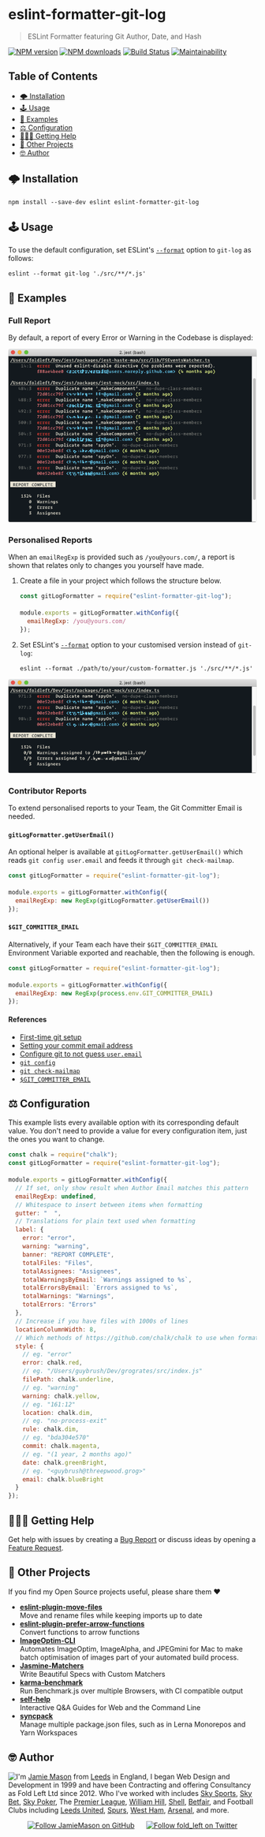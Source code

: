 # eslint-formatter-git-log

> ESLint Formatter featuring Git Author, Date, and Hash

[![NPM version](http://img.shields.io/npm/v/eslint-formatter-git-log.svg?style=flat-square)](https://www.npmjs.com/package/eslint-formatter-git-log) [![NPM downloads](http://img.shields.io/npm/dm/eslint-formatter-git-log.svg?style=flat-square)](https://www.npmjs.com/package/eslint-formatter-git-log) [![Build Status](http://img.shields.io/travis/JamieMason/eslint-formatter-git-log/master.svg?style=flat-square)](https://travis-ci.org/JamieMason/eslint-formatter-git-log) [![Maintainability](https://api.codeclimate.com/v1/badges/12697dca45d1de3f1bfc/maintainability)](https://codeclimate.com/github/JamieMason/eslint-formatter-git-log/maintainability)

## Table of Contents

-   [🌩 Installation](#-installation)
-   [🕹 Usage](#-usage)
-   [👀 Examples](#-examples)
-   [⚖️ Configuration](#️-configuration)
-   [🙋🏽‍♂️ Getting Help](#♂️-getting-help)
-   [👀 Other Projects](#-other-projects)
-   [🤓 Author](#-author)

## 🌩 Installation

    npm install --save-dev eslint eslint-formatter-git-log

## 🕹 Usage

To use the default configuration, set ESLint's [`--format`](https://eslint.org/docs/user-guide/command-line-interface#-f---format) option to `git-log` as follows:

    eslint --format git-log './src/**/*.js'

## 👀 Examples

### Full Report

By default, a report of every Error or Warning in the Codebase is displayed:

![screenshot](static/screenshot.png)

### Personalised Reports

When an `emailRegExp` is provided such as `/you@yours.com/`, a report is shown that relates only to changes you yourself have made.

1.  Create a file in your project which follows the structure below.

    ```js
    const gitLogFormatter = require("eslint-formatter-git-log");

    module.exports = gitLogFormatter.withConfig({
      emailRegExp: /you@yours.com/
    });
    ```

2.  Set ESLint's [`--format`](https://eslint.org/docs/user-guide/command-line-interface#-f---format) option to your customised version instead of `git-log`:

        eslint --format ./path/to/your/custom-formatter.js './src/**/*.js'

![screenshot](static/screenshot-when-filtered.png)

### Contributor Reports

To extend personalised reports to your Team, the Git Committer Email is needed.

#### `gitLogFormatter.getUserEmail()`

An optional helper is available at `gitLogFormatter.getUserEmail()` which reads `git config user.email` and feeds it through `git check-mailmap`.

```js
const gitLogFormatter = require("eslint-formatter-git-log");

module.exports = gitLogFormatter.withConfig({
  emailRegExp: new RegExp(gitLogFormatter.getUserEmail())
});
```

#### `$GIT_COMMITTER_EMAIL`

Alternatively, if your Team each have their `$GIT_COMMITTER_EMAIL` Environment Variable exported and reachable, then the following is enough.

```js
const gitLogFormatter = require("eslint-formatter-git-log");

module.exports = gitLogFormatter.withConfig({
  emailRegExp: new RegExp(process.env.GIT_COMMITTER_EMAIL)
});
```

#### References

-   [First-time git setup](https://git-scm.com/book/en/v2/Getting-Started-First-Time-Git-Setup)
-   [Setting your commit email address](https://help.github.com/en/articles/setting-your-commit-email-address)
-   [Configure git to not guess `user.email`](https://stackoverflow.com/questions/19821895/can-i-configure-git-so-it-does-not-guess-user-email-configuration-settings)
-   [`git config`](https://git-scm.com/docs/git-config)
-   [`git check-mailmap`](https://www.git-scm.com/docs/git-check-mailmap)
-   [`$GIT_COMMITTER_EMAIL`](https://git-scm.com/book/en/v2/Git-Internals-Environment-Variables)

## ⚖️ Configuration

This example lists every available option with its corresponding default value. You don't need to provide a value for every configuration item, just the ones you want to change.

```js
const chalk = require("chalk");
const gitLogFormatter = require("eslint-formatter-git-log");

module.exports = gitLogFormatter.withConfig({
  // If set, only show result when Author Email matches this pattern
  emailRegExp: undefined,
  // Whitespace to insert between items when formatting
  gutter: "  ",
  // Translations for plain text used when formatting
  label: {
    error: "error",
    warning: "warning",
    banner: "REPORT COMPLETE",
    totalFiles: "Files",
    totalAssignees: "Assignees",
    totalWarningsByEmail: `Warnings assigned to %s`,
    totalErrorsByEmail: `Errors assigned to %s`,
    totalWarnings: "Warnings",
    totalErrors: "Errors"
  },
  // Increase if you have files with 1000s of lines
  locationColumnWidth: 8,
  // Which methods of https://github.com/chalk/chalk to use when formatting
  style: {
    // eg. "error"
    error: chalk.red,
    // eg. "/Users/guybrush/Dev/grogrates/src/index.js"
    filePath: chalk.underline,
    // eg. "warning"
    warning: chalk.yellow,
    // eg. "161:12"
    location: chalk.dim,
    // eg. "no-process-exit"
    rule: chalk.dim,
    // eg. "bda304e570"
    commit: chalk.magenta,
    // eg. "(1 year, 2 months ago)"
    date: chalk.greenBright,
    // eg. "<guybrush@threepwood.grog>"
    email: chalk.blueBright
  }
});
```

## 🙋🏽‍♂️ Getting Help

Get help with issues by creating a [Bug Report] or discuss ideas by opening a [Feature Request].

[bug report]: https://github.com/JamieMason/eslint-formatter-git-log/issues/new?template=bug_report.md

[feature request]: https://github.com/JamieMason/eslint-formatter-git-log/issues/new?template=feature_request.md

## 👀 Other Projects

If you find my Open Source projects useful, please share them ❤️

-   [**eslint-plugin-move-files**](https://github.com/JamieMason/eslint-plugin-move-files)<br>Move and rename files while keeping imports up to date
-   [**eslint-plugin-prefer-arrow-functions**](https://github.com/JamieMason/eslint-plugin-prefer-arrow-functions)<br>Convert functions to arrow functions
-   [**ImageOptim-CLI**](https://github.com/JamieMason/ImageOptim-CLI)<br>Automates ImageOptim, ImageAlpha, and JPEGmini for Mac to make batch optimisation of images part of your automated build process.
-   [**Jasmine-Matchers**](https://github.com/JamieMason/Jasmine-Matchers)<br>Write Beautiful Specs with Custom Matchers
-   [**karma-benchmark**](https://github.com/JamieMason/karma-benchmark)<br>Run Benchmark.js over multiple Browsers, with CI compatible output
-   [**self-help**](https://github.com/JamieMason/self-help#readme)<br>Interactive Q&A Guides for Web and the Command Line
-   [**syncpack**](https://github.com/JamieMason/syncpack#readme)<br>Manage multiple package.json files, such as in Lerna Monorepos and Yarn Workspaces

## 🤓 Author

<img src="https://www.gravatar.com/avatar/acdf106ce071806278438d8c354adec8?s=100" align="left">

I'm [Jamie Mason] from [Leeds] in England, I began Web Design and Development in 1999 and have been Contracting and offering Consultancy as Fold Left Ltd since 2012. Who I've worked with includes [Sky Sports], [Sky Bet], [Sky Poker], The [Premier League], [William Hill], [Shell], [Betfair], and Football Clubs including [Leeds United], [Spurs], [West Ham], [Arsenal], and more.

<div align="center">

[![Follow JamieMason on GitHub][github badge]][github]      [![Follow fold_left on Twitter][twitter badge]][twitter]

</div>

<!-- images -->

[github badge]: https://img.shields.io/github/followers/JamieMason.svg?style=social&label=Follow

[twitter badge]: https://img.shields.io/twitter/follow/fold_left.svg?style=social&label=Follow

<!-- links -->

[arsenal]: https://www.arsenal.com

[betfair]: https://www.betfair.com

[github]: https://github.com/JamieMason

[jamie mason]: https://www.linkedin.com/in/jamiemasonleeds

[leeds united]: https://www.leedsunited.com/

[leeds]: https://www.instagram.com/visitleeds

[premier league]: https://www.premierleague.com

[shell]: https://www.shell.com

[sky bet]: https://www.skybet.com

[sky poker]: https://www.skypoker.com

[sky sports]: https://www.skysports.com

[spurs]: https://www.tottenhamhotspur.com

[twitter]: https://twitter.com/fold_left

[west ham]: https://www.whufc.com

[william hill]: https://www.williamhill.com
